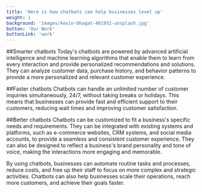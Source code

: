 ```yaml
---
title: 'Here is how chatbots can help businesses level up'
weight: 1
background: 'images/kevin-bhagat-461952-unsplash.jpg'
button: 'Our Work'
buttonLink: 'work'
---
```


##Smarter chatbots
Today's chatbots are powered by advanced artificial intelligence and machine learning algorithms that enable them to learn from every interaction and provide personalized recommendations and solutions. They can analyze customer data, purchase history, and behavior patterns to provide a more personalized and relevant customer experience.

##Faster chatbots
Chatbots can handle an unlimited number of customer inquiries simultaneously, 24/7, without taking breaks or holidays. This means that businesses can provide fast and efficient support to their customers, reducing wait times and improving customer satisfaction.

##Better chatbots
Chatbots can be customized to fit a business's specific needs and requirements. They can be integrated with existing systems and platforms, such as e-commerce websites, CRM systems, and social media accounts, to provide a seamless and consistent customer experience. They can also be designed to reflect a business's brand personality and tone of voice, making the interactions more engaging and memorable.

By using chatbots, businesses can automate routine tasks and processes, reduce costs, and free up their staff to focus on more complex and strategic activities. Chatbots can also help businesses scale their operations, reach more customers, and achieve their goals faster.
